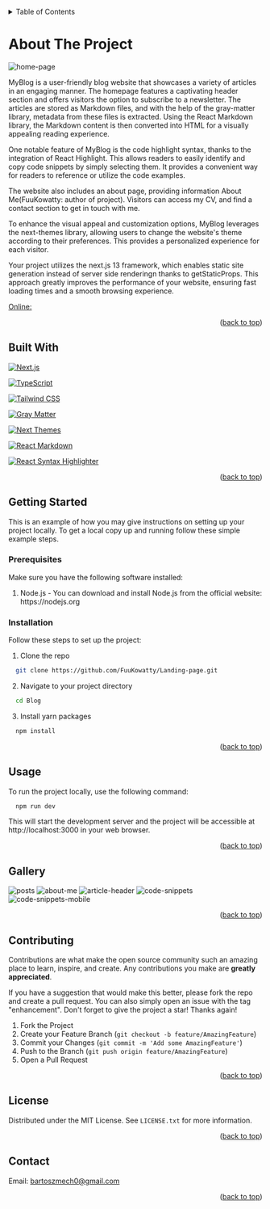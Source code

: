 
<a name="readme-top"></a>
<!-- TABLE OF CONTENTS -->
<details>
  <summary>Table of Contents</summary>
        <ol>
          <li>
            <a href="#built-with">Built With</a>
          </li>
          <li>
            <a href="#getting-started">Getting Started</a>
      <ul>
        <li><a href="#prerequisites">Prerequisites</a></li>
        <li><a href="#Installation">Installation</a></li>
      </ul>
    </li>
    <li><a href="#usage">Usage</a></li>
    <li><a href="#gallery">Gallery</a></li>
    <li><a href="#contributing">Contributing</a></li>
    <li><a href="#license">License</a></li>
    <li><a href="#contact">Contact</a></li>
        </ol>
      </a>
    </li>

</details>


# About The Project

<img src='https://i.imgur.com/PZbYN0C.png' alt='home-page'>

MyBlog is a user-friendly blog website that showcases a variety of articles in an engaging manner. The homepage features a captivating header section and offers visitors the option to subscribe to a newsletter. The articles are stored as Markdown files, and with the help of the gray-matter library, metadata from these files is extracted. Using the React Markdown library, the Markdown content is then converted into HTML for a visually appealing reading experience.

One notable feature of MyBlog is the code highlight syntax, thanks to the integration of React Highlight. This allows readers to easily identify and copy code snippets by simply selecting them. It provides a convenient way for readers to reference or utilize the code examples.

The website also includes an about page, providing information About Me(FuuKowatty: author of project). Visitors can access my CV, and find a contact section to get in touch with me.

To enhance the visual appeal and customization options, MyBlog leverages the next-themes library, allowing users to change the website's theme according to their preferences. This provides a personalized experience for each visitor.

Your project utilizes the next.js 13 framework, which enables static site generation instead of server side renderingn thanks to getStaticProps. This approach greatly improves the performance of your website, ensuring fast loading times and a smooth browsing experience.

[Online:](http://taw.bartoszmech.pl/) </br>

<p align="right">(<a href="#readme-top">back to top</a>)</p>

<a name="built-with"></a>
## Built With


[![Next.js](https://img.shields.io/badge/Next.js-000000?style=flat-square&logo=nextdotjs&logoColor=white)](https://nextjs.org/)
</br>

[![TypeScript](https://img.shields.io/badge/TypeScript-007ACC?style=flat-square&logo=typescript&logoColor=white)](https://www.typescriptlang.org/)
</br>

[![Tailwind CSS](https://img.shields.io/badge/Tailwind%20CSS-38B2AC?style=flat-square&logo=tailwind-css&logoColor=white)](https://tailwindcss.com/)
</br>

[![Gray Matter](https://img.shields.io/badge/Gray%20Matter-6e81cc?style=flat-square)](https://github.com/jonschlinkert/gray-matter)
</br>

[![Next Themes](https://img.shields.io/badge/Next%20Themes-000000?style=flat-square)](https://github.com/pacocoursey/next-themes)
</br>

[![React Markdown](https://img.shields.io/badge/React%20Markdown-61DAFB?style=flat-square&logo=markdown&logoColor=white)](https://github.com/remarkjs/react-markdown)
</br>

[![React Syntax Highlighter](https://img.shields.io/badge/React%20Syntax%20Highlighter-2B3137?style=flat-square&logo=react&logoColor=61DAFB)](https://github.com/react-syntax-highlighter/react-syntax-highlighter)


<p align="right">(<a href="#readme-top">back to top</a>)</p>



## Getting Started

This is an example of how you may give instructions on setting up your project locally. To get a local copy up and running follow these simple example steps.

### Prerequisites

Make sure you have the following software installed:
  <ol>
    <li>Node.js - You can download and install Node.js from the official website: <a target="_blank">https://nodejs.org</a></li>
  </ol>
  



### Installation

Follow these steps to set up the project:

1. Clone the repo
```sh
  git clone https://github.com/FuuKowatty/Landing-page.git
```
2. Navigate to your project directory
```sh
  cd Blog
```

3. Install yarn packages
```sh
  npm install
```

<p align="right">(<a href="#readme-top">back to top</a>)</p>



<a name="usage"></a>

## Usage

To run the project locally, use the following command:

```sh
  npm run dev
```
This will start the development server and the project will be accessible at http://localhost:3000 in your web browser.


<p align="right">(<a href="#readme-top">back to top</a>)</p>

## Gallery
<img src='https://i.imgur.com/OLcQMVt.png' alt='posts'>
<img src='https://i.imgur.com/cfTntQE.png' alt='about-me'>
<img src='https://i.imgur.com/YoMgl3E.png' alt='article-header'>
<img src='https://i.imgur.com/IsnJB1R.png' alt='code-snippets'>
<img src='https://i.imgur.com/PKyJWFI.png' alt='code-snippets-mobile'>


<p align="right">(<a href="#readme-top">back to top</a>)</p>

## Contributing

Contributions are what make the open source community such an amazing place to learn, inspire, and create. Any contributions you make are **greatly appreciated**.

If you have a suggestion that would make this better, please fork the repo and create a pull request. You can also simply open an issue with the tag "enhancement".
Don't forget to give the project a star! Thanks again!

1. Fork the Project
2. Create your Feature Branch (`git checkout -b feature/AmazingFeature`)
3. Commit your Changes (`git commit -m 'Add some AmazingFeature'`)
4. Push to the Branch (`git push origin feature/AmazingFeature`)
5. Open a Pull Request

<p align="right">(<a href="#readme-top">back to top</a>)</p>


## License

Distributed under the MIT License. See `LICENSE.txt` for more information.

<p align="right">(<a href="#readme-top">back to top</a>)</p>


## Contact

Email: <a href = "mailto: bartoszmech0@gmail.com">bartoszmech0@gmail.com</a>

<p align="right">(<a href="#readme-top">back to top</a>)</p>



<!-- MARKDOWN LINKS & IMAGES -->
<!-- https://www.markdownguide.org/basic-syntax/#reference-style-links -->

